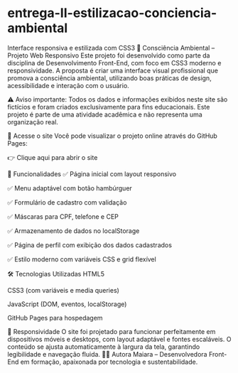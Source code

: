 # entrega-II-estilizacao-conciencia-ambiental
Interface responsiva e estilizada com CSS3
🌿 Consciência Ambiental – Projeto Web Responsivo
Este projeto foi desenvolvido como parte da disciplina de Desenvolvimento Front-End, com foco em CSS3 moderno e responsividade. A proposta é criar uma interface visual profissional que promova a consciência ambiental, utilizando boas práticas de design, acessibilidade e interação com o usuário.

⚠️ Aviso importante: Todos os dados e informações exibidos neste site são fictícios e foram criados exclusivamente para fins educacionais. Este projeto é parte de uma atividade acadêmica e não representa uma organização real.

🔗 Acesse o site
Você pode visualizar o projeto online através do GitHub Pages:

👉 Clique aqui para abrir o site

📌 Funcionalidades
✅ Página inicial com layout responsivo

✅ Menu adaptável com botão hambúrguer

✅ Formulário de cadastro com validação

✅ Máscaras para CPF, telefone e CEP

✅ Armazenamento de dados no localStorage

✅ Página de perfil com exibição dos dados cadastrados

✅ Estilo moderno com variáveis CSS e grid flexível

🛠️ Tecnologias Utilizadas
HTML5

CSS3 (com variáveis e media queries)

JavaScript (DOM, eventos, localStorage)

GitHub Pages para hospedagem

📱 Responsividade
O site foi projetado para funcionar perfeitamente em dispositivos móveis e desktops, com layout adaptável e fontes escaláveis. O conteúdo se ajusta automaticamente à largura da tela, garantindo legibilidade e navegação fluida.
👩‍💻 Autora
Maiara – Desenvolvedora Front-End em formação, apaixonada por tecnologia e sustentabilidade.
